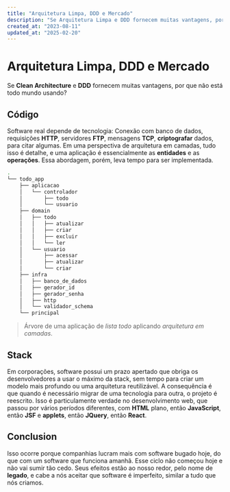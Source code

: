 ```yaml
---
title: "Arquitetura Limpa, DDD e Mercado"
description: "Se Arquitetura Limpa e DDD fornecem muitas vantagens, por que não está todo mundo usando?"
created_at: "2023-08-11"
updated_at: "2025-02-20"
---
```


# Arquitetura Limpa, DDD e Mercado

Se **Clean Architecture** e **DDD** fornecem muitas vantagens, por que não está todo mundo usando?

## Código

Software real depende de tecnologia: Conexão com banco de dados, requisições **HTTP**, servidores
**FTP**, mensagens **TCP**, **criptografar** dados, para citar algumas. Em uma perspectiva de
arquitetura em camadas, tudo isso é detalhe, e uma aplicação é essencialmente as **entidades** e as
**operações**. Essa abordagem, porém, leva tempo para ser implementada.

```bash
.
└── todo_app
    ├── aplicacao
    │   └── controlador
    │       ├── todo
    │       └── usuario
    ├── domain
    │   ├── todo
    │   │   ├── atualizar
    │   │   ├── criar
    │   │   ├── excluir
    │   │   └── ler
    │   └── usuario
    │       ├── acessar
    │       ├── atualizar
    │       └── criar
    ├── infra
    │   ├── banco_de_dados
    │   ├── gerador_id
    │   ├── gerador_senha
    │   ├── http
    │   └── validador_schema
    └── principal
```

> Árvore de uma aplicação de _lista todo_ aplicando _arquitetura em camadas_.

## Stack

Em corporações, software possui um prazo apertado que obriga os desenvolvedores a usar o máximo da
stack, sem tempo para criar um modelo mais profundo ou uma arquitetura reutilizável. A consequência
é que quando é necessário migrar de uma tecnologia para outra, o projeto é reescrito. Isso é
particulamente verdade no desenvolvimento web, que passou por vários períodos diferentes, com
**HTML** plano, então **JavaScript**, então **JSF** e **applets**, então **JQuery**, então
**React**.

## Conclusion

Isso ocorre porque companhias lucram mais com software bugado hoje, do que com um software que
funciona amanhã. Esse ciclo não começou hoje e não vai sumir tão cedo. Seus efeitos estão ao nosso
redor, pelo nome de **legado**, e cabe a nós aceitar que software é imperfeito, similar a tudo que
nós criamos.
